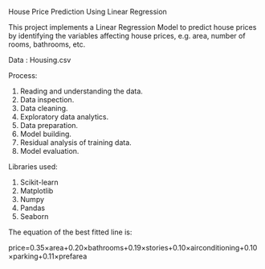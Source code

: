 
House Price Prediction Using Linear Regression

This project implements a Linear Regression Model to predict house prices by identifying the variables affecting house prices, e.g. area, number of rooms, bathrooms, etc.

Data : Housing.csv

Process:
1. Reading and understanding the data.
2. Data inspection.
3. Data cleaning.
4. Exploratory data analytics.
5. Data preparation.
6. Model building.
7. Residual analysis of training data.
8. Model evaluation.

Libraries used:
1. Scikit-learn
2. Matplotlib
3. Numpy
4. Pandas
5. Seaborn

The equation of the best fitted line is:

price=0.35×area+0.20×bathrooms+0.19×stories+0.10×airconditioning+0.10×parking+0.11×prefarea


